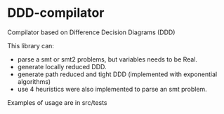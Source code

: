 # DDD-compilator
Compilator based on Difference Decision Diagrams (DDD)

This library can:
- parse a smt or smt2 problems, but variables needs to be Real.
- generate locally reduced DDD.
- generate path reduced and tight DDD (implemented with exponential algorithms)
- use 4 heuristics were also implemented to parse an smt problem.

Examples of usage are in src/tests
